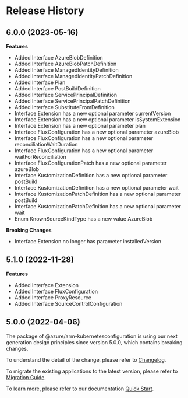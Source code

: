 # Release History
    
## 6.0.0 (2023-05-16)
    
**Features**

  - Added Interface AzureBlobDefinition
  - Added Interface AzureBlobPatchDefinition
  - Added Interface ManagedIdentityDefinition
  - Added Interface ManagedIdentityPatchDefinition
  - Added Interface Plan
  - Added Interface PostBuildDefinition
  - Added Interface ServicePrincipalDefinition
  - Added Interface ServicePrincipalPatchDefinition
  - Added Interface SubstituteFromDefinition
  - Interface Extension has a new optional parameter currentVersion
  - Interface Extension has a new optional parameter isSystemExtension
  - Interface Extension has a new optional parameter plan
  - Interface FluxConfiguration has a new optional parameter azureBlob
  - Interface FluxConfiguration has a new optional parameter reconciliationWaitDuration
  - Interface FluxConfiguration has a new optional parameter waitForReconciliation
  - Interface FluxConfigurationPatch has a new optional parameter azureBlob
  - Interface KustomizationDefinition has a new optional parameter postBuild
  - Interface KustomizationDefinition has a new optional parameter wait
  - Interface KustomizationPatchDefinition has a new optional parameter postBuild
  - Interface KustomizationPatchDefinition has a new optional parameter wait
  - Enum KnownSourceKindType has a new value AzureBlob

**Breaking Changes**

  - Interface Extension no longer has parameter installedVersion
    
    
## 5.1.0 (2022-11-28)
    
**Features**

  - Added Interface Extension
  - Added Interface FluxConfiguration
  - Added Interface ProxyResource
  - Added Interface SourceControlConfiguration
    
    
## 5.0.0 (2022-04-06)

The package of @azure/arm-kubernetesconfiguration is using our next generation design principles since version 5.0.0, which contains breaking changes.

To understand the detail of the change, please refer to [Changelog](https://aka.ms/js-track2-changelog).

To migrate the existing applications to the latest version, please refer to [Migration Guide](https://aka.ms/js-track2-migration-guide).

To learn more, please refer to our documentation [Quick Start](https://aka.ms/js-track2-quickstart).
